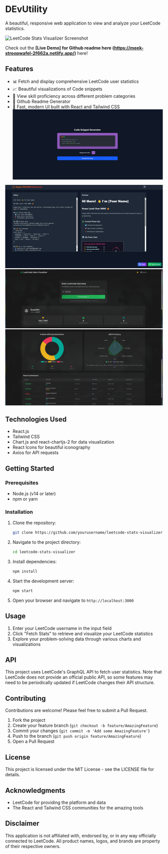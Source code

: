 # DEvUtility

A beautiful, responsive web application to view and analyze your LeetCode statistics.

![LeetCode Stats Visualizer Screenshot](https://i.imgur.com/example.png)

Check out the **[Live Demo] for Github readme here (https://meek-stroopwafel-2f662a.netlify.app/)** here!
## Features

- 📊 Fetch and display comprehensive LeetCode user statistics
- 📈 Beautiful visualizations of Code snippets
- 🎯 View skill proficiency across different problem categories
- 📱 Github Readme Generator
- 🚀 Fast, modern UI built with React and Tailwind CSS
![Code Snippet Generator](public/56b270d8-33d2-43b0-b161-54d8926a97fc.jpg)

![Code Snippet Generator](public/hello.png)
![Code Snippet Generator](public/lv.png)
![Code Snippet Generator](public/lvd.png)

## Technologies Used

- React.js
- Tailwind CSS
- Chart.js and react-chartjs-2 for data visualization
- React Icons for beautiful iconography
- Axios for API requests

## Getting Started

### Prerequisites

- Node.js (v14 or later)
- npm or yarn

### Installation

1. Clone the repository:
   ```bash
   git clone https://github.com/yourusername/leetcode-stats-visualizer.git
   ```

2. Navigate to the project directory:
   ```bash
   cd leetcode-stats-visualizer
   ```

3. Install dependencies:
   ```bash
   npm install
   ```

4. Start the development server:
   ```bash
   npm start
   ```

5. Open your browser and navigate to `http://localhost:3000`

## Usage

1. Enter your LeetCode username in the input field
2. Click "Fetch Stats" to retrieve and visualize your LeetCode statistics
3. Explore your problem-solving data through various charts and visualizations

## API

This project uses LeetCode's GraphQL API to fetch user statistics. Note that LeetCode does not provide an official public API, so some features may need to be periodically updated if LeetCode changes their API structure.

## Contributing

Contributions are welcome! Please feel free to submit a Pull Request.

1. Fork the project
2. Create your feature branch (`git checkout -b feature/AmazingFeature`)
3. Commit your changes (`git commit -m 'Add some AmazingFeature'`)
4. Push to the branch (`git push origin feature/AmazingFeature`)
5. Open a Pull Request

## License

This project is licensed under the MIT License - see the LICENSE file for details.

## Acknowledgments

- LeetCode for providing the platform and data
- The React and Tailwind CSS communities for the amazing tools

## Disclaimer

This application is not affiliated with, endorsed by, or in any way officially connected to LeetCode. All product names, logos, and brands are property of their respective owners.

